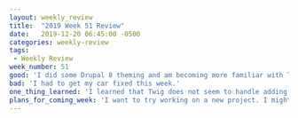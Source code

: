 ```yaml
---
layout: weekly_review
title:  "2019 Week 51 Review"
date:   2019-12-20 06:45:00 -0500
categories: weekly-review
tags:
 - Weekly Review
week_number: 51
good: 'I did some Drupal 8 theming and am becoming more familiar with Twig. Also, I am recovering from my cold.'
bad: 'I had to get my car fixed this week.'
one_thing_learned: 'I learned that Twig does not seem to handle adding elements to an array the same way as PHP or JavaScript does.'
plans_for_coming_week: 'I want to try working on a new project. I might play around more with VueJS.'
---
```

